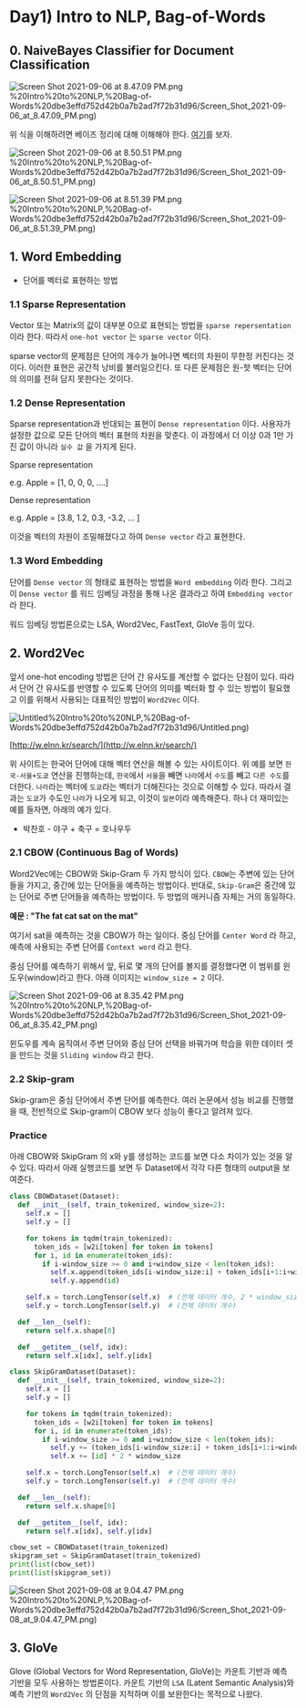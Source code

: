 # Day1) Intro to NLP, Bag-of-Words

## 0. NaiveBayes Classifier for Document Classification

![Screen Shot 2021-09-06 at 8.47.09 PM.png](Day1)%20Intro%20to%20NLP,%20Bag-of-Words%20dbe3effd752d42b0a7b2ad7f72b31d96/Screen_Shot_2021-09-06_at_8.47.09_PM.png)

위 식을 이해하려면 베이즈 정리에 대해 이해해야 한다. [여기](https://angeloyeo.github.io/2020/01/09/Bayes_rule.html)를 보자.

![Screen Shot 2021-09-06 at 8.50.51 PM.png](Day1)%20Intro%20to%20NLP,%20Bag-of-Words%20dbe3effd752d42b0a7b2ad7f72b31d96/Screen_Shot_2021-09-06_at_8.50.51_PM.png)

![Screen Shot 2021-09-06 at 8.51.39 PM.png](Day1)%20Intro%20to%20NLP,%20Bag-of-Words%20dbe3effd752d42b0a7b2ad7f72b31d96/Screen_Shot_2021-09-06_at_8.51.39_PM.png)

## 1. Word Embedding

- 단어를 벡터로 표현하는 방법

### 1.1 Sparse Representation

Vector 또는 Matrix의 값이 대부분 0으로 표현되는 방법을 `sparse repersentation` 이라 한다. 따라서 `one-hot vector` 는 `sparse vector` 이다.

sparse vector의 문제점은 단어의 개수가 늘어나면 벡터의 차원이 무한정 커진다는 것이다. 이러한 표현은 공간적 낭비를 불러일으킨다. 또 다른 문제점은 원-핫 벡터는 단어의 의미를 전혀 담지 못한다는 것이다.

### 1.2 Dense Representation

Sparse representation과 반대되는 표현이 `Dense representation` 이다. 사용자가 설정한 값으로 모든 단어의 벡터 표현의 차원을 맞춘다. 이 과정에서 더 이상 0과 1만 가진 값이 아니라 `실수 값` 을 가지게 된다.

Sparse representation

e.g. Apple = [1, 0, 0, 0, ....]

Dense representation

e.g. Apple = [3.8, 1.2, 0.3, -3.2, ... ]

이것을 벡터의 차원이 조밀해졌다고 하여 `Dense vector` 라고 표현한다.

### 1.3 Word Embedding

단어를 `Dense vector` 의 형태로 표현하는 방법을 `Word embedding` 이라 한다. 그리고 이 `Dense vector` 를 워드 임베딩 과정을 통해 나온 결과라고 하여 `Embedding vector` 라 한다.

워드 임베딩 방법론으로는 LSA, Word2Vec, FastText, GloVe 등이 있다.

## 2. Word2Vec

앞서 one-hot encoding 방법은 단어 간 유사도를 계산할 수 없다는 단점이 있다. 따라서 단어 간 유사도를 반영할 수 있도록 단어의 의미를 벡터화 할 수 있는 방법이 필요했고 이를 위해서 사용되는 대표적인 방법이 `Word2Vec` 이다.

![Untitled](Day1)%20Intro%20to%20NLP,%20Bag-of-Words%20dbe3effd752d42b0a7b2ad7f72b31d96/Untitled.png)

[http://w.elnn.kr/search/](http://w.elnn.kr/search/)

위 사이트는 한국어 단어에 대해 벡터 연산을 해볼 수 있는 사이트이다. 위 예를 보면 `한국-서울+도쿄` 연산을 진행하는데, `한국`에서 `서울`을 빼면 `나라`에서 `수도`를 빼고 `다른 수도`를 더한다. `나라`라는 벡터에 `도쿄`라는 벡터가 더해진다는 것으로 이해할 수 있다. 따라서 결과는 `도쿄`가 수도인 `나라`가 나오게 되고, 이것이 `일본`이라 예측해준다. 하나 더 재미있는 예를 들자면, 아래의 예가 있다.

- 박찬호 - 야구 + 축구 = 호나우두

### 2.1 CBOW (Continuous Bag of Words)

Word2Vec에는 CBOW와 Skip-Gram 두 가지 방식이 있다. `CBOW`는 주변에 있는 단어들을 가지고, 중간에 있는 단어들을 예측하는 방법이다. 반대로, `Skip-Gram`은 중간에 있는 단어로 주변 단어들을 예측하는 방법이다. 두 방법의 매커니즘 자체는 거의 동일하다.

**예문 : "The fat cat sat on the mat"**

여기서 sat을 예측하는 것을 CBOW가 하는 일이다. 중심 단어를 `Center Word` 라 하고, 예측에 사용되는 주변 단어를 `Context word` 라고 한다.

중심 단어를 예측하기 위해서 앞, 뒤로 몇 개의 단어를 볼지를 결정했다면 이 범위를 윈도우(window)라고 한다. 아래 이미지는 `window_size = 2` 이다.

![Screen Shot 2021-09-06 at 8.35.42 PM.png](Day1)%20Intro%20to%20NLP,%20Bag-of-Words%20dbe3effd752d42b0a7b2ad7f72b31d96/Screen_Shot_2021-09-06_at_8.35.42_PM.png)

윈도우를 계속 움직여서 주변 단어와 중심 단어 선택을 바꿔가며 학습을 위한 데이터 셋을 만드는 것을 `Sliding window` 라고 한다.

### 2.2 Skip-gram

Skip-gram은 중심 단어에서 주변 단어를 예측한다. 여러 논문에서 성능 비교를 진행했을 때, 전반적으로 Skip-gram이 CBOW 보다 성능이 좋다고 알려져 있다.

### Practice

아래 CBOW와 SkipGram 의 x와 y를 생성하는 코드를 보면 다소 차이가 있는 것을 알 수 있다. 따라서 아래 실행코드를 보면 두 Dataset에서 각각 다른 형태의 output을 보여준다.

```python
class CBOWDataset(Dataset):
  def __init__(self, train_tokenized, window_size=2):
    self.x = []
    self.y = []

    for tokens in tqdm(train_tokenized):
      token_ids = [w2i[token] for token in tokens]
      for i, id in enumerate(token_ids):
        if i-window_size >= 0 and i+window_size < len(token_ids):
          self.x.append(token_ids[i-window_size:i] + token_ids[i+1:i+window_size+1])
          self.y.append(id)

    self.x = torch.LongTensor(self.x)  # (전체 데이터 개수, 2 * window_size)
    self.y = torch.LongTensor(self.y)  # (전체 데이터 개수)

  def __len__(self):
    return self.x.shape[0]

  def __getitem__(self, idx):
    return self.x[idx], self.y[idx]
```

```python
class SkipGramDataset(Dataset):
  def __init__(self, train_tokenized, window_size=2):
    self.x = []
    self.y = []

    for tokens in tqdm(train_tokenized):
      token_ids = [w2i[token] for token in tokens]
      for i, id in enumerate(token_ids):
        if i-window_size >= 0 and i+window_size < len(token_ids):
          self.y += (token_ids[i-window_size:i] + token_ids[i+1:i+window_size+1])
          self.x += [id] * 2 * window_size

    self.x = torch.LongTensor(self.x)  # (전체 데이터 개수)
    self.y = torch.LongTensor(self.y)  # (전체 데이터 개수)

  def __len__(self):
    return self.x.shape[0]

  def __getitem__(self, idx):
    return self.x[idx], self.y[idx]
```

```python
cbow_set = CBOWDataset(train_tokenized)
skipgram_set = SkipGramDataset(train_tokenized)
print(list(cbow_set))
print(list(skipgram_set))
```

![Screen Shot 2021-09-08 at 9.04.47 PM.png](Day1)%20Intro%20to%20NLP,%20Bag-of-Words%20dbe3effd752d42b0a7b2ad7f72b31d96/Screen_Shot_2021-09-08_at_9.04.47_PM.png)

## 3. GloVe

Glove (Global Vectors for Word Representation, GloVe)는 카운트 기반과 예측 기반을 모두 사용하는 방법론이다. 카운트 기반의 `LSA` (Latent Semantic Analysis)와 예측 기반의 `Word2Vec` 의 단점을 지적하며 이를 보완한다는 목적으로 나왔다.